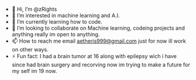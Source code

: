 - 👋 Hi, I’m @zRights
- 👀 I’m interested in machine learning and A.I.
- 🌱 I’m currently learning how to code.
- 💞️ I’m looking to collaborate on Machine learning, codeing projects and anything really im open to anything.
- 📫 How to reach me email aetheris999@gmail.com just for now ill work on other ways.
- ⚡ Fun fact: I had a brain tumor at 16 along with epilepsy wich i have since had brain surgery and recorving now im trying to make a future for my self im 19 now.


<!---
zRights/zRights is a ✨ special ✨ repository because its `README.md` (this file) appears on your GitHub profile.
You can click the Preview link to take a look at your changes.
--->
